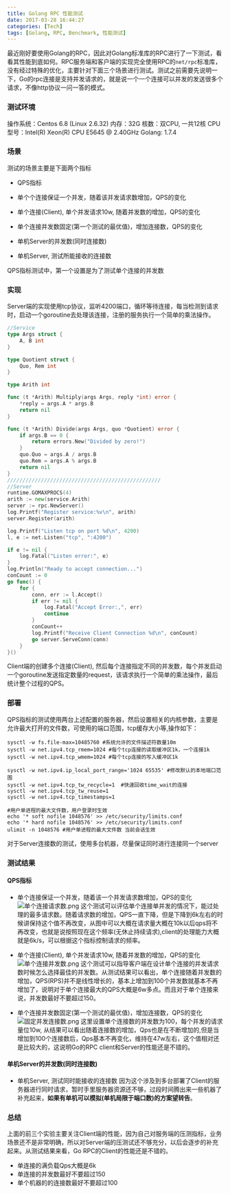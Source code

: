 ```yaml
---
title: Golang RPC 性能测试
date: 2017-03-28 16:44:27
categories: [Tech]
tags: [Golang, RPC, Benchmark, 性能测试]
---
```

最近刚好要使用Golang的RPC，因此对Golang标准库的RPC进行了一下测试，看看其性能到底如何。RPC服务端和客户端的实现完全使用RPC的`net/rpc`标准库，没有经过特殊的优化，主要针对下面三个场景进行测试。测试之前需要先说明一下，Go的rpc连接是支持并发请求的，就是说一个一个连接可以并发的发送很多个请求，不像http协议一问一答的模式。
### 测试环境
操作系统：Centos 6.8 (Linux 2.6.32)
内存：32G
核数：双CPU, 一共12核
CPU型号：Intel(R) Xeon(R) CPU E5645  @ 2.40GHz
Golang: 1.7.4

<!--more-->

### 场景
测试的场景主要是下面两个指标
* QPS指标
 * 单个个连接保证一个并发，随着该并发请求数增加，QPS的变化
 * 单个连接(Client), 单个并发请求10w, 随着并发数的增加，QPS的变化
 * 单个连接并发数固定(第一个测试的最优值)，增加连接数，QPS的变化
 
* 单机Server的并发数(同时连接数)
 * 单机Server, 测试所能接收的连接数

QPS指标测试中，第一个设置是为了测试单个连接的并发数
### 实现
Server端的实现使用tcp协议，监听4200端口，循环等待连接，每当检测到请求时，启动一个goroutine去处理该连接，注册的服务执行一个简单的乘法操作。
```Go
//Service
type Args struct {
    A, B int
}

type Quotient struct {
    Quo, Rem int
}

type Arith int

func (t *Arith) Multiply(args Args, reply *int) error {
    *reply = args.A * args.B
    return nil
}

func (t *Arith) Divide(args Args, quo *Quotient) error {
    if args.B == 0 {
        return errors.New("Divided by zero!")
    }
    quo.Quo = args.A / args.B
    quo.Rem = args.A % args.B
    return nil
}
//////////////////////////////////////////////////
//Server
runtime.GOMAXPROCS(4)
arith := new(service.Arith)
server := rpc.NewServer()
log.Printf("Register service:%v\n", arith)
server.Register(arith)

log.Printf("Listen tcp on port %d\n", 4200)
l, e := net.Listen("tcp", ":4200")

if e != nil {
    log.Fatal("Listen error:", e)
}
log.Println("Ready to accept connection...")
conCount := 0
go func() {
    for {
        conn, err := l.Accept()
        if err != nil {
            log.Fatal("Accept Error:,", err)
            continue
        }
        conCount++
        log.Printf("Receive Client Connection %d\n", conCount)
        go server.ServeConn(conn)
    }
}()
```
Client端的创建多个连接(Client), 然后每个连接指定不同的并发数，每个并发启动一个goroutine发送指定数量的request，该请求执行一个简单的乘法操作，最后统计整个过程的QPS。

### 部署
QPS指标的测试使用两台上述配置的服务器，然后设置相关的内核参数，主要是允许最大打开的文件数，可使用的端口范围，tcp缓存大小等,操作如下：
```shell
sysctl -w fs.file-max=10485760 #系统允许的文件描述符数量10m
sysctl -w net.ipv4.tcp_rmem=1024 #每个tcp连接的读取缓冲区1k，一个连接1k
sysctl -w net.ipv4.tcp_wmem=1024 #每个tcp连接的写入缓冲区1k

sysctl -w net.ipv4.ip_local_port_range='1024 65535' #修改默认的本地端口范围
sysctl -w net.ipv4.tcp_tw_recycle=1  #快速回收time_wait的连接
sysctl -w net.ipv4.tcp_tw_reuse=1
sysctl -w net.ipv4.tcp_timestamps=1

#用户单进程的最大文件数，用户登录时生效
echo '* soft nofile 1048576' >> /etc/security/limits.conf 
echo '* hard nofile 1048576' >> /etc/security/limits.conf 
ulimit -n 1048576 #用户单进程的最大文件数 当前会话生效
```
对于Server连接数的测试，使用多台机器，尽量保证同时进行连接同一个server

### 测试结果
#### QPS指标
* 单个连接保证一个并发，随着该一个并发请求数增加，QPS的变化
![单个连接请求数.png](/images/archive/blog/images/单个连接请求数.png)
这个测试可以评估单个连接单并发的情况下，能过处理的最多请求数。随着请求数的增加，QPS一直下降，但是下降到6k左右的时候讲保持这个值不再改变，从图中可以大概在请求量大概在10k以后qps将不再改变，也就是说按照现在这个频率(无休止持续请求),client的处理能力大概就是6k/s，可以根据这个指标控制请求的频率。

* 单个连接(Client), 单个并发请求10w, 随着并发数的增加，QPS的变化
![单个连接并发数.png](/images/archive/blog/images/单个连接并发数.png)
这个测试可以指导客户端在设计单个连接的并发请求数时候怎么选择最佳的并发数。从测试结果可以看出，单个连接随着并发数的增加，QPS(RPS)并不是线性增长的，基本上增加到100个并发数就基本不再增加了，说明对于单个连接最大的QPS大概是6w多点。而且对于单个连接来说，并发数最好不要超过150。

* 单个连接并发数固定(第一个测试的最优值)，增加连接数，QPS的变化
![固定并发连接数.png](/images/archive/blog/images/固定并发连接数.png)
这里设置单个连接数的并发数为100，每个并发的请求量位10w, 从结果可以看出随着连接数的增加，Qps也是在不断增加的,但是当增加到100个连接数后，Qps基本不再变化，维持在47w左右，这个值相对还是比较大的，这说明Go的RPC client和Server的性能还是不错的。

#### 单机Server的并发数(同时连接数)
* 单机Server, 测试同时能接收的连接数
 因为这个涉及到多台部署了Client的服务器进行同时请求，暂时手里服务器资源还不够，过段时间腾出来一些机器了补充起来，**如果有单机可以模拟(单机局限于端口数)的方案望转告**。

### 总结
上面的前三个实验主要关注Client端的性能，因为自己对服务端的压测指标，业务场景还不是非常明确，所以对Server端的压测试还不够充分，以后会逐步的补充起来。从测试结果来看，Go RPC的Client的性能还是不错的。

* 单连接的满负载Qps大概是6k
* 单连接的并发数最好不要超过150
* 单个机器的的连接数最好不要超过100